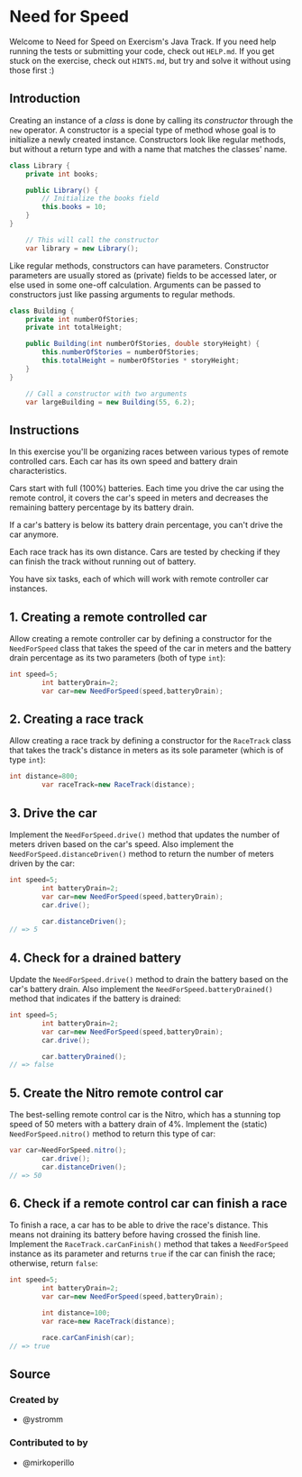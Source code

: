 # Need for Speed

Welcome to Need for Speed on Exercism's Java Track. If you need help running the tests or submitting your code, check
out `HELP.md`. If you get stuck on the exercise, check out `HINTS.md`, but try and solve it without using those first :)

## Introduction

Creating an instance of a _class_ is done by calling its _constructor_ through the `new` operator. A constructor is a
special type of method whose goal is to initialize a newly created instance. Constructors look like regular methods, but
without a return type and with a name that matches the classes' name.

```java
class Library {
    private int books;

    public Library() {
        // Initialize the books field
        this.books = 10;
    }
}

    // This will call the constructor
    var library = new Library();
```

Like regular methods, constructors can have parameters. Constructor parameters are usually stored as (private) fields to
be accessed later, or else used in some one-off calculation. Arguments can be passed to constructors just like passing
arguments to regular methods.

```java
class Building {
    private int numberOfStories;
    private int totalHeight;

    public Building(int numberOfStories, double storyHeight) {
        this.numberOfStories = numberOfStories;
        this.totalHeight = numberOfStories * storyHeight;
    }
}

    // Call a constructor with two arguments
    var largeBuilding = new Building(55, 6.2);
```

## Instructions

In this exercise you'll be organizing races between various types of remote controlled cars. Each car has its own speed
and battery drain characteristics.

Cars start with full (100%) batteries. Each time you drive the car using the remote control, it covers the car's speed
in meters and decreases the remaining battery percentage by its battery drain.

If a car's battery is below its battery drain percentage, you can't drive the car anymore.

Each race track has its own distance. Cars are tested by checking if they can finish the track without running out of
battery.

You have six tasks, each of which will work with remote controller car instances.

## 1. Creating a remote controlled car

Allow creating a remote controller car by defining a constructor for the `NeedForSpeed` class that takes the speed of
the car in meters and the battery drain percentage as its two parameters (both of type `int`):

```java
int speed=5;
        int batteryDrain=2;
        var car=new NeedForSpeed(speed,batteryDrain);
```

## 2. Creating a race track

Allow creating a race track by defining a constructor for the `RaceTrack` class that takes the track's distance in
meters as its sole parameter (which is of type `int`):

```java
int distance=800;
        var raceTrack=new RaceTrack(distance);
```

## 3. Drive the car

Implement the `NeedForSpeed.drive()` method that updates the number of meters driven based on the car's speed. Also
implement the `NeedForSpeed.distanceDriven()` method to return the number of meters driven by the car:

```java
int speed=5;
        int batteryDrain=2;
        var car=new NeedForSpeed(speed,batteryDrain);
        car.drive();

        car.distanceDriven();
// => 5
```

## 4. Check for a drained battery

Update the `NeedForSpeed.drive()` method to drain the battery based on the car's battery drain. Also implement
the `NeedForSpeed.batteryDrained()` method that indicates if the battery is drained:

```java
int speed=5;
        int batteryDrain=2;
        var car=new NeedForSpeed(speed,batteryDrain);
        car.drive();

        car.batteryDrained();
// => false
```

## 5. Create the Nitro remote control car

The best-selling remote control car is the Nitro, which has a stunning top speed of 50 meters with a battery drain of
4%. Implement the (static) `NeedForSpeed.nitro()` method to return this type of car:

```java
var car=NeedForSpeed.nitro();
        car.drive();
        car.distanceDriven();
// => 50
```

## 6. Check if a remote control car can finish a race

To finish a race, a car has to be able to drive the race's distance. This means not draining its battery before having
crossed the finish line. Implement the `RaceTrack.carCanFinish()` method that takes a `NeedForSpeed` instance as its
parameter and returns `true` if the car can finish the race; otherwise, return `false`:

```java
int speed=5;
        int batteryDrain=2;
        var car=new NeedForSpeed(speed,batteryDrain);

        int distance=100;
        var race=new RaceTrack(distance);

        race.carCanFinish(car);
// => true
```

## Source

### Created by

- @ystromm

### Contributed to by

- @mirkoperillo